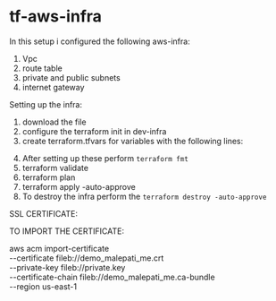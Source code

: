 # tf-aws-infra

In this setup i configured the following aws-infra:

1. Vpc 
2. route table
3. private and public subnets
4. internet gateway

Setting up the infra:

1. download the file 
2. configure the terraform init in dev-infra
3. create terraform.tfvars for variables with the following lines:
 
<!-- aws_region          = 
vpc_cidr            = 
public_subnet_cidrs  = 
private_subnet_cidrs = 
availability_zones   = 
public_route_cidr    = -->

4. After setting up these perform `terraform fmt`
5. terraform validate
6. terraform plan
7. terraform apply -auto-approve
8. To destroy the infra perform the `terraform destroy -auto-approve`

SSL CERTIFICATE:

TO IMPORT THE CERTIFICATE:

aws acm import-certificate \
  --certificate fileb://demo_malepati_me.crt \
  --private-key fileb://private.key \
  --certificate-chain fileb://demo_malepati_me.ca-bundle \
  --region us-east-1